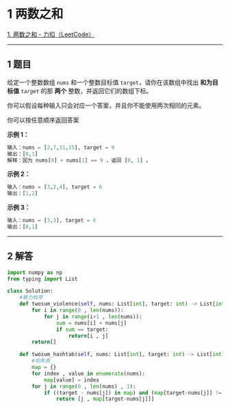 # 1 两数之和

[1. 两数之和 - 力扣（LeetCode）](https://leetcode.cn/problems/two-sum/)

---

## 1 题目

给定一个整数数组 `nums` 和一个整数目标值 `target`，请你在该数组中找出 **和为目标值** *`target`* 的那 **两个** 整数，并返回它们的数组下标。

你可以假设每种输入只会对应一个答案，并且你不能使用两次相同的元素。

你可以按任意顺序返回答案

**示例 1：**

```python
输入：nums = [2,7,11,15], target = 9
输出：[0,1]
解释：因为 nums[0] + nums[1] == 9 ，返回 [0, 1] 。
```

**示例 2：**

```python
输入：nums = [3,2,4], target = 6
输出：[1,2]
```

**示例 3：**

```python
输入：nums = [3,3], target = 6
输出：[0,1]
```



---

## 2 解答

```python
import numpy as np
from typing import List

class Solution:
    #暴力枚举
    def twosum_violence(self, nums: List[int], target: int) -> List[int]:
        for i in range(0 , len(nums)):
            for j in range(i+1 , len(nums)):
                sum = nums[i] + nums[j]
                if sum == target:
                    return[i , j]
        return[]

    def twosum_hashtab(self, nums: List[int], target: int) -> List[int]:
        #哈希表
        map = {}
        for index , value in enumerate(nums):
            map[value] = index
        for j in range(0 , len(nums) , 1):
            if ((target - nums[j]) in map) and (map[target-nums[j]] != j) :
                return [j , map[target-nums[j]]]
```






